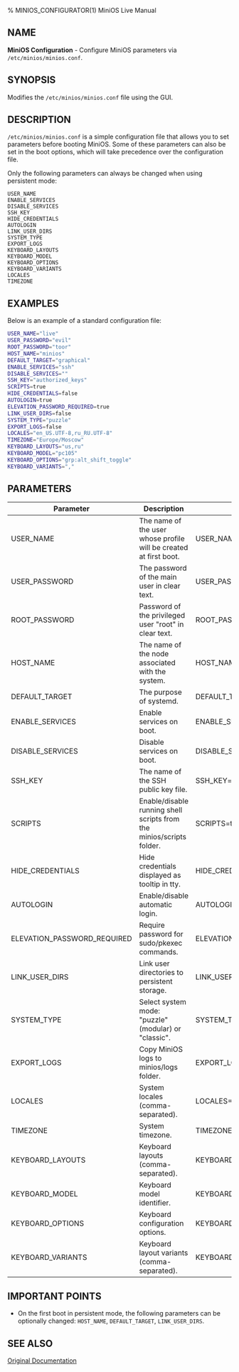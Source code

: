 % MINIOS_CONFIGURATOR(1) MiniOS Live Manual

## NAME
**MiniOS Configuration** - Configure MiniOS parameters via `/etc/minios/minios.conf`.

## SYNOPSIS
Modifies the `/etc/minios/minios.conf` file using the GUI.

## DESCRIPTION
`/etc/minios/minios.conf` is a simple configuration file that allows you to set parameters before booting MiniOS. Some of these parameters can also be set in the boot options, which will take precedence over the configuration file.

Only the following parameters can always be changed when using persistent mode:

```
USER_NAME
ENABLE_SERVICES
DISABLE_SERVICES
SSH_KEY
HIDE_CREDENTIALS
AUTOLOGIN
LINK_USER_DIRS
SYSTEM_TYPE
EXPORT_LOGS
KEYBOARD_LAYOUTS
KEYBOARD_MODEL
KEYBOARD_OPTIONS
KEYBOARD_VARIANTS
LOCALES
TIMEZONE
```

## EXAMPLES
Below is an example of a standard configuration file:
```bash
USER_NAME="live"
USER_PASSWORD="evil"
ROOT_PASSWORD="toor"
HOST_NAME="minios"
DEFAULT_TARGET="graphical"
ENABLE_SERVICES="ssh"
DISABLE_SERVICES=""
SSH_KEY="authorized_keys"
SCRIPTS=true
HIDE_CREDENTIALS=false
AUTOLOGIN=true
ELEVATION_PASSWORD_REQUIRED=true
LINK_USER_DIRS=false
SYSTEM_TYPE="puzzle"
EXPORT_LOGS=false
LOCALES="en_US.UTF-8,ru_RU.UTF-8"
TIMEZONE="Europe/Moscow"
KEYBOARD_LAYOUTS="us,ru"
KEYBOARD_MODEL="pc105"
KEYBOARD_OPTIONS="grp:alt_shift_toggle"
KEYBOARD_VARIANTS=","
```

## PARAMETERS
| Parameter                   | Description                                                          | Example                                 |
| --------------------------- | -------------------------------------------------------------------- | --------------------------------------- |
| USER_NAME                   | The name of the user whose profile will be created at first boot.    | USER_NAME=live                          |
| USER_PASSWORD               | The password of the main user in clear text.                         | USER_PASSWORD=evil                      |
| ROOT_PASSWORD               | Password of the privileged user "root" in clear text.                | ROOT_PASSWORD=toor                      |
| HOST_NAME                   | The name of the node associated with the system.                     | HOST_NAME=minios                        |
| DEFAULT_TARGET              | The purpose of systemd.                                              | DEFAULT_TARGET=graphical                |
| ENABLE_SERVICES             | Enable services on boot.                                             | ENABLE_SERVICES=ssh                     |
| DISABLE_SERVICES            | Disable services on boot.                                            | DISABLE_SERVICES=docker                 |
| SSH_KEY                     | The name of the SSH public key file.                                 | SSH_KEY=authorized_keys                 |
| SCRIPTS                     | Enable/disable running shell scripts from the minios/scripts folder. | SCRIPTS=true                            |
| HIDE_CREDENTIALS            | Hide credentials displayed as tooltip in tty.                        | HIDE_CREDENTIALS=false                  |
| AUTOLOGIN                   | Enable/disable automatic login.                                      | AUTOLOGIN=true                          |
| ELEVATION_PASSWORD_REQUIRED | Require password for sudo/pkexec commands.                           | ELEVATION_PASSWORD_REQUIRED=true        |
| LINK_USER_DIRS              | Link user directories to persistent storage.                         | LINK_USER_DIRS=false                    |
| SYSTEM_TYPE                 | Select system mode: "puzzle" (modular) or "classic".                 | SYSTEM_TYPE=puzzle                      |
| EXPORT_LOGS                 | Copy MiniOS logs to minios/logs folder.                              | EXPORT_LOGS=false                       |
| LOCALES                     | System locales (comma-separated).                                    | LOCALES="en_US.UTF-8"                   |
| TIMEZONE                    | System timezone.                                                     | TIMEZONE="Europe/London"                |
| KEYBOARD_LAYOUTS            | Keyboard layouts (comma-separated).                                  | KEYBOARD_LAYOUTS="us,ru"                |
| KEYBOARD_MODEL              | Keyboard model identifier.                                           | KEYBOARD_MODEL="pc105"                  |
| KEYBOARD_OPTIONS            | Keyboard configuration options.                                      | KEYBOARD_OPTIONS="grp:alt_shift_toggle" |
| KEYBOARD_VARIANTS           | Keyboard layout variants (comma-separated).                          | KEYBOARD_VARIANTS=","                   |

## IMPORTANT POINTS
- On the first boot in persistent mode, the following parameters can be optionally changed:
  `HOST_NAME`, `DEFAULT_TARGET`, `LINK_USER_DIRS`.

## SEE ALSO
[Original Documentation](https://github.com/minios-linux/minios-live/wiki/Configuration-file)